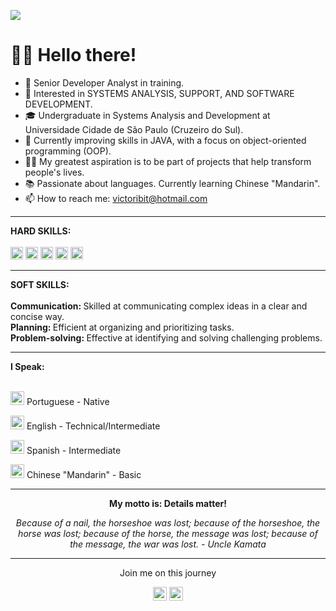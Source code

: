 

![](https://github.com/Victoribit/Imagens/blob/main/BannerParaGitHub.png)

# 🙋‍♂️ Hello there!


* 🚀 Senior Developer Analyst in training.
* 🧐 Interested in SYSTEMS ANALYSIS, SUPPORT, AND SOFTWARE DEVELOPMENT.
* 🎓 Undergraduate in Systems Analysis and Development at Universidade Cidade de São Paulo (Cruzeiro do Sul).
* 🌱 Currently improving skills in JAVA, with a focus on object-oriented programming (OOP).
* ✍🏻 My greatest aspiration is to be part of projects that help transform people's lives.
* 📚 Passionate about languages. Currently learning Chinese "Mandarin".
* 📫 How to reach me: victoribit@hotmail.com 
<hr>
<b>HARD SKILLS:</b>
 <br>
 <br>
 <code><img height="20" src="https://cdn.jsdelivr.net/npm/simple-icons@3.12.2/icons/python.svg"></code>
 <code><img height="20" src="https://cdn.jsdelivr.net/npm/simple-icons@3.12.2/icons/java.svg"></code>
 <code><img height="20" src="https://cdn.jsdelivr.net/npm/simple-icons@3.12.2/icons/html5.svg"></code>
 <code><img height="20" src="https://cdn.jsdelivr.net/npm/simple-icons@3.12.2/icons/css3.svg"></code> 
 <code><img height="20" src="https://cdn.jsdelivr.net/npm/simple-icons@3.12.2/icons/mysql.svg"></code>
<hr>
<b>SOFT SKILLS:</b>
 <br>
 <br><b>Communication: </b>Skilled at communicating complex ideas in a clear and concise way.
 <br><b>Planning: </b>Efficient at organizing and prioritizing tasks.
 <br><b>Problem-solving: </b>Effective at identifying and solving challenging problems.
<hr>
<b>I Speak:</b>
 <br>
 <br>
 <p>
  <img alt="BandeiraChina" width="22px"img src="https://github.com/Victoribit/Imagens/blob/main/BandeiraBrasil.svg"> Portuguese - Native
 </p>
 <p>
  <img alt="BandeiraChina" width="22px"img src="https://github.com/Victoribit/Imagens/blob/main/BandeiraUsa.svg"> English - Technical/Intermediate
 </p>
 <p>
  <img alt="BandeiraChina" width="22px"img src="https://github.com/Victoribit/Imagens/blob/main/BandeiraEspanha.svg"> Spanish - Intermediate
 </p>
 <p>
  <img alt="BandeiraChina" width="22px"img src="https://github.com/Victoribit/Imagens/blob/main/BandeiraChina.svg"> Chinese "Mandarin" - Basic
 </p>
<hr>
 <p align="center">
  <b>My motto is: Details matter!</b>
   <p align="center">
    <i>Because of a nail, the horseshoe was lost;</i>
    <i>because of the horseshoe, the horse was lost;</i>  
    <i>because of the horse, the message was lost;</i>
    <i>because of the message, the war was lost. - Uncle Kamata</i>
<hr>
<p align="center">
   Join me on this journey
<p align="center">
  <a href= "https://www.linkedin.com/in/victoribit/"><img alt="Linkedin" width="22px" src="https://img.icons8.com/material-outlined/30/000000/linkedin.png"/></a>
  <a href="https://github.com/Victoribit"><img alt="Github" width="22px" src="https://cdn.jsdelivr.net/npm/simple-icons@v3/icons/github.svg"/></a>
</p>
